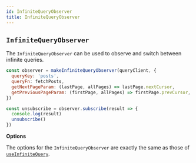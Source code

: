 ```yaml
---
id: InfiniteQueryObserver
title: InfiniteQueryObserver
---
```


## `InfiniteQueryObserver`

The `InfiniteQueryObserver` can be used to observe and switch between infinite queries.

```js
const observer = makeInfiniteQueryObserver(queryClient, {
  queryKey: 'posts',
  queryFn: fetchPosts,
  getNextPageParam: (lastPage, allPages) => lastPage.nextCursor,
  getPreviousPageParam: (firstPage, allPages) => firstPage.prevCursor,
})

const unsubscribe = observer.subscribe(result => {
  console.log(result)
  unsubscribe()
})
```

**Options**

The options for the `InfiniteQueryObserver` are exactly the same as those of [`useInfiniteQuery`](#useinfinitequery).
